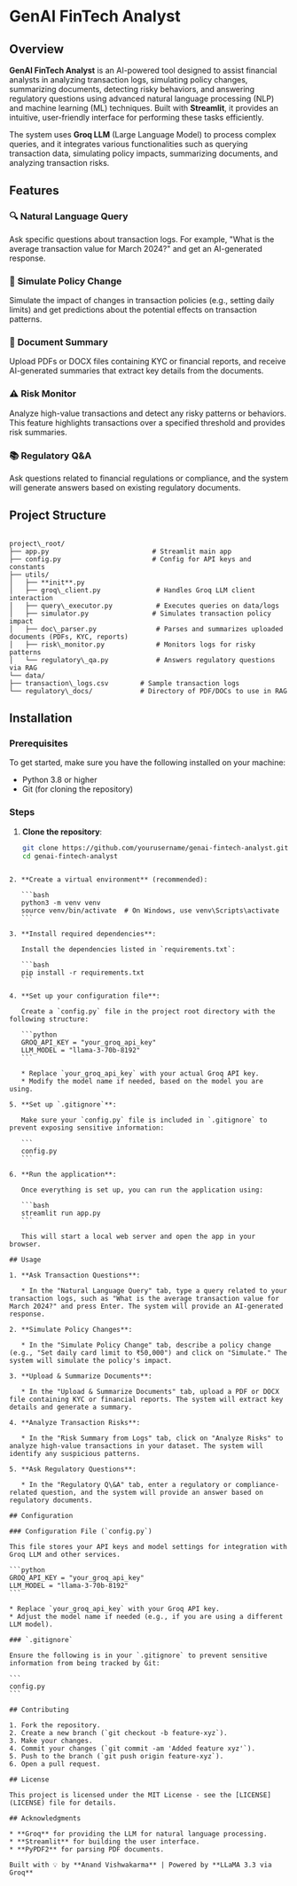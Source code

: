 # GenAI FinTech Analyst

## Overview

**GenAI FinTech Analyst** is an AI-powered tool designed to assist financial analysts in analyzing transaction logs, simulating policy changes, summarizing documents, detecting risky behaviors, and answering regulatory questions using advanced natural language processing (NLP) and machine learning (ML) techniques. Built with **Streamlit**, it provides an intuitive, user-friendly interface for performing these tasks efficiently.

The system uses **Groq LLM** (Large Language Model) to process complex queries, and it integrates various functionalities such as querying transaction data, simulating policy impacts, summarizing documents, and analyzing transaction risks.

## Features

### 🔍 **Natural Language Query**
Ask specific questions about transaction logs. For example, "What is the average transaction value for March 2024?" and get an AI-generated response.

### 🧪 **Simulate Policy Change**
Simulate the impact of changes in transaction policies (e.g., setting daily limits) and get predictions about the potential effects on transaction patterns.

### 📄 **Document Summary**
Upload PDFs or DOCX files containing KYC or financial reports, and receive AI-generated summaries that extract key details from the documents.

### ⚠️ **Risk Monitor**
Analyze high-value transactions and detect any risky patterns or behaviors. This feature highlights transactions over a specified threshold and provides risk summaries.

### 📚 **Regulatory Q&A**
Ask questions related to financial regulations or compliance, and the system will generate answers based on existing regulatory documents.

## Project Structure

```

project\_root/
├── app.py                          # Streamlit main app
├── config.py                       # Config for API keys and constants
├── utils/
│   ├── **init**.py
│   ├── groq\_client.py              # Handles Groq LLM client interaction
│   ├── query\_executor.py           # Executes queries on data/logs
│   ├── simulator.py                # Simulates transaction policy impact
│   ├── doc\_parser.py               # Parses and summarizes uploaded documents (PDFs, KYC, reports)
│   ├── risk\_monitor.py             # Monitors logs for risky patterns
│   └── regulatory\_qa.py            # Answers regulatory questions via RAG
└── data/
├── transaction\_logs.csv        # Sample transaction logs
└── regulatory\_docs/            # Directory of PDF/DOCs to use in RAG

````

## Installation

### Prerequisites

To get started, make sure you have the following installed on your machine:

- Python 3.8 or higher
- Git (for cloning the repository)

### Steps

1. **Clone the repository**:

   ```bash
   git clone https://github.com/yourusername/genai-fintech-analyst.git
   cd genai-fintech-analyst
````

2. **Create a virtual environment** (recommended):

   ```bash
   python3 -m venv venv
   source venv/bin/activate  # On Windows, use venv\Scripts\activate
   ```

3. **Install required dependencies**:

   Install the dependencies listed in `requirements.txt`:

   ```bash
   pip install -r requirements.txt
   ```

4. **Set up your configuration file**:

   Create a `config.py` file in the project root directory with the following structure:

   ```python
   GROQ_API_KEY = "your_groq_api_key"
   LLM_MODEL = "llama-3-70b-8192"
   ```

   * Replace `your_groq_api_key` with your actual Groq API key.
   * Modify the model name if needed, based on the model you are using.

5. **Set up `.gitignore`**:

   Make sure your `config.py` file is included in `.gitignore` to prevent exposing sensitive information:

   ```
   config.py
   ```

6. **Run the application**:

   Once everything is set up, you can run the application using:

   ```bash
   streamlit run app.py
   ```

   This will start a local web server and open the app in your browser.

## Usage

1. **Ask Transaction Questions**:

   * In the "Natural Language Query" tab, type a query related to your transaction logs, such as "What is the average transaction value for March 2024?" and press Enter. The system will provide an AI-generated response.

2. **Simulate Policy Changes**:

   * In the "Simulate Policy Change" tab, describe a policy change (e.g., "Set daily card limit to ₹50,000") and click on "Simulate." The system will simulate the policy's impact.

3. **Upload & Summarize Documents**:

   * In the "Upload & Summarize Documents" tab, upload a PDF or DOCX file containing KYC or financial reports. The system will extract key details and generate a summary.

4. **Analyze Transaction Risks**:

   * In the "Risk Summary from Logs" tab, click on "Analyze Risks" to analyze high-value transactions in your dataset. The system will identify any suspicious patterns.

5. **Ask Regulatory Questions**:

   * In the "Regulatory Q\&A" tab, enter a regulatory or compliance-related question, and the system will provide an answer based on regulatory documents.

## Configuration

### Configuration File (`config.py`)

This file stores your API keys and model settings for integration with Groq LLM and other services.

```python
GROQ_API_KEY = "your_groq_api_key"
LLM_MODEL = "llama-3-70b-8192"
```

* Replace `your_groq_api_key` with your Groq API key.
* Adjust the model name if needed (e.g., if you are using a different LLM model).

### `.gitignore`

Ensure the following is in your `.gitignore` to prevent sensitive information from being tracked by Git:

```
config.py
```

## Contributing

1. Fork the repository.
2. Create a new branch (`git checkout -b feature-xyz`).
3. Make your changes.
4. Commit your changes (`git commit -am 'Added feature xyz'`).
5. Push to the branch (`git push origin feature-xyz`).
6. Open a pull request.

## License

This project is licensed under the MIT License - see the [LICENSE](LICENSE) file for details.

## Acknowledgments

* **Groq** for providing the LLM for natural language processing.
* **Streamlit** for building the user interface.
* **PyPDF2** for parsing PDF documents.

Built with 💡 by **Anand Vishwakarma** | Powered by **LLaMA 3.3 via Groq**
